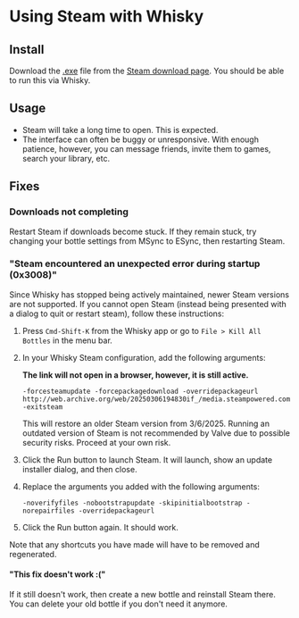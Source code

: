 # Using Steam with Whisky

## Install

Download the [.exe](https://cdn.cloudflare.steamstatic.com/client/installer/SteamSetup.exe) file from the [Steam download page](https://store.steampowered.com/about/).
You should be able to run this via Whisky.

## Usage

- Steam will take a long time to open. This is expected.
- The interface can often be buggy or unresponsive. With enough patience,
  however, you can message friends, invite them to games, search your library,
  etc.

## Fixes

### Downloads not completing

Restart Steam if downloads become stuck. If they remain stuck, try changing your bottle
settings from MSync to ESync, then restarting Steam.

### "Steam encountered an unexpected error during startup (0x3008)"

Since Whisky has stopped being actively maintained, newer Steam versions are not
supported. If you cannot open Steam (instead being presented with a dialog to
quit or restart steam), follow these instructions:

1. Press `Cmd-Shift-K` from the Whisky app or go to `File > Kill All Bottles` in
   the menu bar.

2. In your Whisky Steam configuration, add the following arguments:

   **The link will not open in a browser, however, it is still active.**
 
    ```
    -forcesteamupdate -forcepackagedownload -overridepackageurl http://web.archive.org/web/20250306194830if_/media.steampowered.com/client -exitsteam
    ```

    This will restore an older Steam version from 3/6/2025. Running an outdated
    version of Steam is not recommended by Valve due to possible security risks. Proceed at your own risk.

3. Click the Run button to launch Steam. It will launch, show an update
   installer dialog, and then close.

4. Replace the arguments you added with the following arguments:

    ```
    -noverifyfiles -nobootstrapupdate -skipinitialbootstrap -norepairfiles -overridepackageurl
    ```

5. Click the Run button again. It should work.

Note that any shortcuts you have made will have to be removed and regenerated.

#### "This fix doesn't work :("

If it still doesn't work, then create a new bottle and reinstall Steam there.
You can delete your old bottle if you don't need it anymore.
